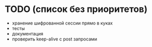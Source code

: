 TODO (список без приоритетов)
====

* хранение шифрованной сессии прямо в куках
* тесты
* документация
* проверить keep-alive с post запросами
